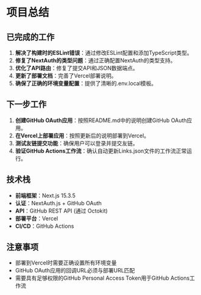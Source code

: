 # 项目总结

## 已完成的工作
1. **解决了构建时的ESLint错误**：通过修改ESLint配置和添加TypeScript类型。
2. **修复了NextAuth的类型问题**：通过正确配置NextAuth的类型支持。
3. **优化了API路由**：修复了提交API和JSON数据端点。
4. **更新了部署文档**：完善了Vercel部署说明。
5. **确保了正确的环境变量配置**：提供了清晰的.env.local模板。

## 下一步工作
1. **创建GitHub OAuth应用**：按照README.md中的说明创建GitHub OAuth应用。
2. **在Vercel上部署应用**：按照更新后的说明部署到Vercel。
3. **测试友链提交功能**：确保用户可以登录并提交友链。
4. **验证GitHub Actions工作流**：确认自动更新Links.json文件的工作流正常运行。

## 技术栈
- **前端框架**：Next.js 15.3.5
- **认证**：NextAuth.js + GitHub OAuth
- **API**：GitHub REST API (通过 Octokit)
- **部署平台**：Vercel
- **CI/CD**：GitHub Actions

## 注意事项
- 部署到Vercel时需要正确设置所有环境变量
- GitHub OAuth应用的回调URL必须与部署URL匹配
- 需要具有足够权限的GitHub Personal Access Token用于GitHub Actions工作流
